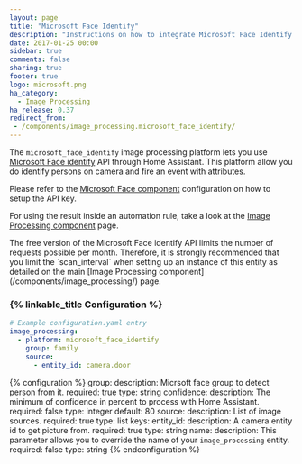 ```yaml
---
layout: page
title: "Microsoft Face Identify"
description: "Instructions on how to integrate Microsoft Face Identify into Home Assistant."
date: 2017-01-25 00:00
sidebar: true
comments: false
sharing: true
footer: true
logo: microsoft.png
ha_category:
  - Image Processing
ha_release: 0.37
redirect_from:
 - /components/image_processing.microsoft_face_identify/
---
```


The `microsoft_face_identify` image processing platform lets you use
[Microsoft Face identify](https://www.microsoft.com/cognitive-services/en-us/)
API through Home Assistant. This platform allow you do identify persons on
camera and fire an event with attributes.

Please refer to the [Microsoft Face component](/components/microsoft_face/) configuration on
how to setup the API key.

For using the result inside an automation rule,
take a look at the [Image Processing component](/components/image_processing/) page.

<p class='note'>
The free version of the Microsoft Face identify API limits the number of requests possible per month. Therefore, it is strongly recommended that you limit the `scan_interval` when setting up an instance of this entity as detailed on the main [Image Processing component](/components/image_processing/) page.
</p>

### {% linkable_title Configuration %}

```yaml
# Example configuration.yaml entry
image_processing:
  - platform: microsoft_face_identify
    group: family
    source:
      - entity_id: camera.door
```

{% configuration %}
group:
  description: Micrsoft face group to detect person from it.
  required: true
  type: string
confidence:
  description: The minimum of confidence in percent to process with Home Assistant.
  required: false
  type: integer
  default: 80
source:
  description: List of image sources.
  required: true
  type: list
  keys:
    entity_id:
      description: A camera entity id to get picture from.
      required: true
      type: string
    name:
      description: This parameter allows you to override the name of your `image_processing` entity.
      required: false
      type: string
{% endconfiguration %}
